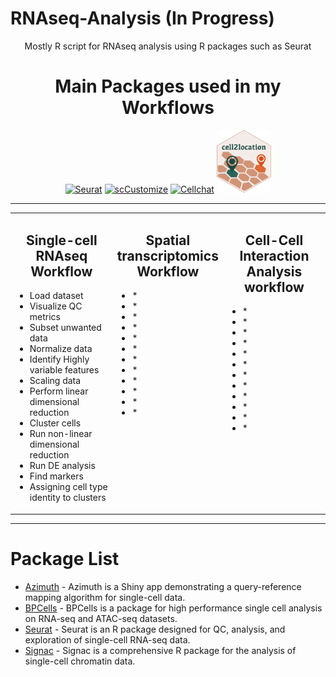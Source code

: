 # RNAseq-Analysis (In Progress)

<div align="center">  
Mostly R script for RNAseq analysis using R packages such as Seurat
</div>

<div align="center">  
  
# Main Packages used in my Workflows
  
<a href="https://satijalab.org/seurat/">  <img alt="Seurat" height="100px" src="https://satijalab.org/seurat/output/images/SeuratV5.png" /></a>
<a href="https://samuel-marsh.github.io/scCustomize/index.html" target="_blank">  <img alt="scCustomize" height="100px" src="https://samuel-marsh.github.io/scCustomize/reference/figures/scCustomize_Logo.svg" /></a>
<a href="https://github.com/jinworks/CellChat" target="_blank">  <img alt="Cellchat" height="100px" src="https://github.com/jinworks/CellChat/blob/main/CellChat_Logo.png" /></a>
<a href="https://github.com/BayraktarLab/cell2location" target="_blank">  <img alt="cell2location" height="100px" src="https://raw.githubusercontent.com/BayraktarLab/cell2location/master/docs/logo.svg" /></a>

</div>

----------------------------------------------------

<table>
<tr>
<td valign="top" width="33%">
<div align="center">

## Single-cell RNAseq Workflow

<ul align="left">
  <li>Load dataset</li>
  <li>Visualize QC metrics</li>
  <li>Subset unwanted data</li>
  <li>Normalize data</li>
  <li>Identify Highly variable features</li>
  <li>Scaling data</li>
  <li>Perform linear dimensional reduction</li>
  <li>Cluster cells</li>
  <li>Run non-linear dimensional reduction</li>
  <li>Run DE analysis</li>
  <li>Find markers</li>
  <li>Assigning cell type identity to clusters</li>
</ul>
  
</div>
</td>

<td valign="top" width="33%">
<div align="center">
  
## Spatial transcriptomics Workflow

<ul align="left">
  <li>*</li>
  <li>*</li>
  <li>*</li>
  <li>*</li>
  <li>*</li>
  <li>*</li>
  <li>*</li>
  <li>*</li>
  <li>*</li>
  <li>*</li>
  <li>*</li>
  <li>*</li>
</ul>
  
</div>
</td>

<td valign="top" width="33%">
<div align="center">

## Cell-Cell Interaction Analysis workflow

<ul align="left">
  <li>*</li>
  <li>*</li>
  <li>*</li>
  <li>*</li>
  <li>*</li>
  <li>*</li>
  <li>*</li>
  <li>*</li>
  <li>*</li>
  <li>*</li>
  <li>*</li>
  <li>*</li>
</ul>
  
</div>
</td>

</tr></table>   

----------------------------------------------------

# Package List
- [Azimuth](https://github.com/satijalab/azimuth) - Azimuth is a Shiny app demonstrating a query-reference mapping algorithm for single-cell data.
- [BPCells](https://bnprks.github.io/BPCells/) - BPCells is a package for high performance single cell analysis on RNA-seq and ATAC-seq datasets.
- [Seurat](https://satijalab.org/seurat/) - Seurat is an R package designed for QC, analysis, and exploration of single-cell RNA-seq data.
- [Signac](https://github.com/stuart-lab/signac) - Signac is a comprehensive R package for the analysis of single-cell chromatin data.
